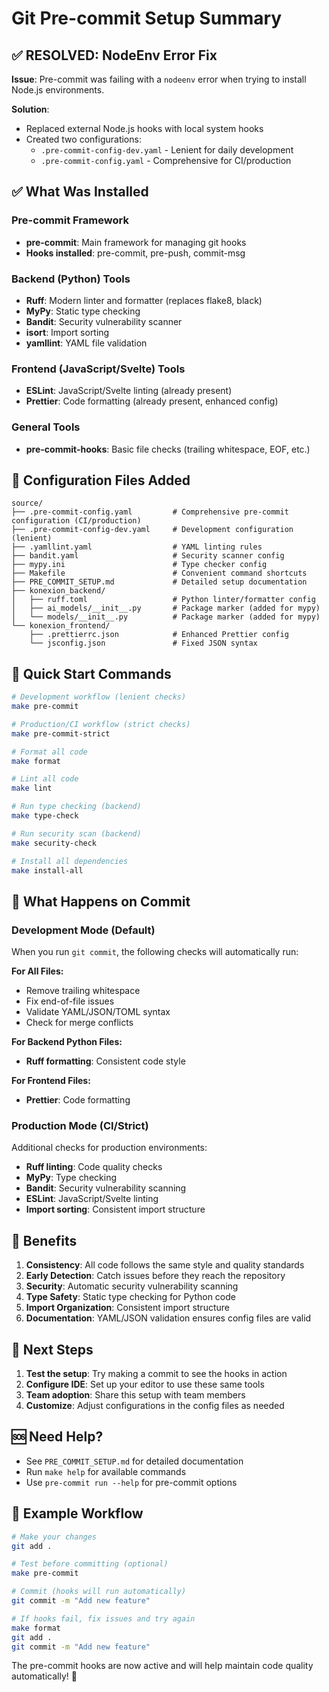 # Git Pre-commit Setup Summary

## ✅ **RESOLVED: NodeEnv Error Fix**

**Issue**: Pre-commit was failing with a `nodeenv` error when trying to install Node.js environments.

**Solution**:
- Replaced external Node.js hooks with local system hooks
- Created two configurations:
  - `.pre-commit-config-dev.yaml` - Lenient for daily development
  - `.pre-commit-config.yaml` - Comprehensive for CI/production

## ✅ What Was Installed

### Pre-commit Framework
- **pre-commit**: Main framework for managing git hooks
- **Hooks installed**: pre-commit, pre-push, commit-msg

### Backend (Python) Tools
- **Ruff**: Modern linter and formatter (replaces flake8, black)
- **MyPy**: Static type checking
- **Bandit**: Security vulnerability scanner
- **isort**: Import sorting
- **yamllint**: YAML file validation

### Frontend (JavaScript/Svelte) Tools
- **ESLint**: JavaScript/Svelte linting (already present)
- **Prettier**: Code formatting (already present, enhanced config)

### General Tools
- **pre-commit-hooks**: Basic file checks (trailing whitespace, EOF, etc.)

## 📁 Configuration Files Added

```
source/
├── .pre-commit-config.yaml         # Comprehensive pre-commit configuration (CI/production)
├── .pre-commit-config-dev.yaml     # Development configuration (lenient)
├── .yamllint.yaml                  # YAML linting rules
├── bandit.yaml                     # Security scanner config
├── mypy.ini                        # Type checker config
├── Makefile                        # Convenient command shortcuts
├── PRE_COMMIT_SETUP.md             # Detailed setup documentation
├── konexion_backend/
│   ├── ruff.toml                   # Python linter/formatter config
│   ├── ai_models/__init__.py       # Package marker (added for mypy)
│   └── models/__init__.py          # Package marker (added for mypy)
└── konexion_frontend/
    ├── .prettierrc.json            # Enhanced Prettier config
    └── jsconfig.json               # Fixed JSON syntax
```

## 🚀 Quick Start Commands

```bash
# Development workflow (lenient checks)
make pre-commit

# Production/CI workflow (strict checks)
make pre-commit-strict

# Format all code
make format

# Lint all code
make lint

# Run type checking (backend)
make type-check

# Run security scan (backend)
make security-check

# Install all dependencies
make install-all
```

## 🔧 What Happens on Commit

### Development Mode (Default)
When you run `git commit`, the following checks will automatically run:

**For All Files:**
- Remove trailing whitespace
- Fix end-of-file issues
- Validate YAML/JSON/TOML syntax
- Check for merge conflicts

**For Backend Python Files:**
- **Ruff formatting**: Consistent code style

**For Frontend Files:**
- **Prettier**: Code formatting

### Production Mode (CI/Strict)
Additional checks for production environments:
- **Ruff linting**: Code quality checks
- **MyPy**: Type checking
- **Bandit**: Security vulnerability scanning
- **ESLint**: JavaScript/Svelte linting
- **Import sorting**: Consistent import structure

## 🎯 Benefits

1. **Consistency**: All code follows the same style and quality standards
2. **Early Detection**: Catch issues before they reach the repository
3. **Security**: Automatic security vulnerability scanning
4. **Type Safety**: Static type checking for Python code
5. **Import Organization**: Consistent import structure
6. **Documentation**: YAML/JSON validation ensures config files are valid

## 🔄 Next Steps

1. **Test the setup**: Try making a commit to see the hooks in action
2. **Configure IDE**: Set up your editor to use these same tools
3. **Team adoption**: Share this setup with team members
4. **Customize**: Adjust configurations in the config files as needed

## 🆘 Need Help?

- See `PRE_COMMIT_SETUP.md` for detailed documentation
- Run `make help` for available commands
- Use `pre-commit run --help` for pre-commit options

## 📝 Example Workflow

```bash
# Make your changes
git add .

# Test before committing (optional)
make pre-commit

# Commit (hooks will run automatically)
git commit -m "Add new feature"

# If hooks fail, fix issues and try again
make format
git add .
git commit -m "Add new feature"
```

The pre-commit hooks are now active and will help maintain code quality automatically! 🎉

